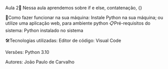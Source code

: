 Aula 2🚀
Nessa aula aprendemos sobre if e else, contatenação, {}

🔌Como fazer funcionar na sua máquina:
Instale Python na sua máquina;
ou utilize uma aplicação web, para ambiente python
📋Pré-requisitos do sistema:
Python instalado no sistema

🛠️Tecnologias utilizadas:
Editor de código: Visual Code

Versões:
Python 3.10

Autores:
João Paulo de Carvalho
